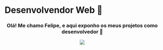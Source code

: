 ### <h1>Desenvolvendor Web 🦉</h1>

  <div>
  <a align="center">
    <h3>Olá! Me chamo Felipe, e aqui exponho os meus projetos como desenvolvedor 🤠</h3>

 <p align="center">
  <a href="https://skillicons.dev">
    <img src="https://skillicons.dev/icons?i=git,kubernetes,docker,c,vim" />
  </a>
</p>

  <a/>
  <div/>
